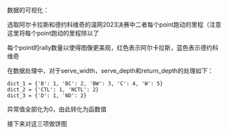 数据的可视化：

选取阿尔卡拉斯和德约科维奇的温网2023决赛中二者每个point跑动的里程（注意这里将每个point跑动的里程除以了

每个point的rally数量以使得图像更美观，红色表示阿尔卡拉斯，蓝色表示德约科维奇

在数据处理中，对于serve_width，serve_depth和return_depth的处理如下：

```
dict_1 = {'B': 1, 'BC': 2, 'BW': 3, 'C': 4, 'W': 5}
dict_2 = {'CTL': 1, 'NCTL': 2}
dict_3 = {'D': 1, 'ND': 2}
```

异常值全部化为0，由此转化为函数值

接下来对这三项做饼图